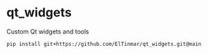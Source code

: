 # qt_widgets

Custom Qt widgets and tools

```
pip install git+https://github.com/ElTinmar/qt_widgets.git@main
```

